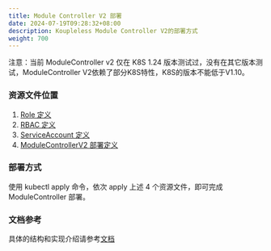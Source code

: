 ```yaml
---
title: Module Controller V2 部署
date: 2024-07-19T09:28:32+08:00
description: Koupleless Module Controller V2的部署方式
weight: 700
---
```


注意：当前 ModuleController v2 仅在 K8S 1.24 版本测试过，没有在其它版本测试，ModuleController V2依赖了部分K8S特性，K8S的版本不能低于V1.10。

### 资源文件位置

1. [Role 定义](https://github.com/koupleless/virtual-kubelet/blob/main/samples/rabc/base_service_account_cluster_role.yaml)
2. [RBAC 定义](https://github.com/koupleless/virtual-kubelet/blob/main/samples/rabc/base_service_account_cluster_role_binding.yaml)
3. [ServiceAccount 定义](https://github.com/koupleless/virtual-kubelet/blob/main/samples/rabc/base_service_account.yaml)
4. [ModuleControllerV2 部署定义](https://github.com/koupleless/virtual-kubelet/blob/main/samples/virtual_kubelet_pod.yaml)

### 部署方式

使用 kubectl apply 命令，依次 apply 上述 4 个资源文件，即可完成 ModuleController 部署。

### 文档参考

具体的结构和实现介绍请参考[文档](/docs/contribution-guidelines/module-controller-v2/architecture/)

<br/>
<br/>
